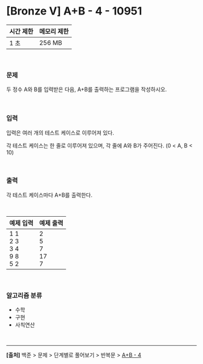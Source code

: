 # [Bronze Ⅴ] A+B - 4 - 10951

|시간 제한|메모리 제한|
|---|---|
|1 초|256 MB|

<br>

### 문제
두 정수 A와 B를 입력받은 다음, A+B를 출력하는 프로그램을 작성하시오.

<br>

### 입력
입력은 여러 개의 테스트 케이스로 이루어져 있다.

각 테스트 케이스는 한 줄로 이루어져 있으며, 각 줄에 A와 B가 주어진다. (0 < A, B < 10)

<br>

### 출력
각 테스트 케이스마다 A+B를 출력한다.

<br>

|예제 입력|예제 출력|
|---|---|
|1 1<br>2 3<br>3 4<br>9 8<br>5 2|2<br>5<br>7<br>17<br>7|

<br>

### 알고리즘 분류
* 수학
* 구현
* 사칙연산

<br>

---
**[출처]** 백준 > 문제 > 단계별로 풀어보기 > 반복문 > [A+B - 4](https://www.acmicpc.net/problem/10951)